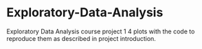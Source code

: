 # Exploratory-Data-Analysis
Exploratory Data Analysis course project 1 
4 plots with the code to reproduce them as described in project introduction.
